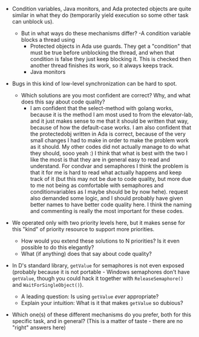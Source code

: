 - Condition variables, Java monitors, and Ada protected objects are quite similar in what they do (temporarily yield execution so some other task can unblock us). 
   - But in what ways do these mechanisms differ? 
        -A condition variable blocks a thread using 
        - Protected objects in Ada use guards. They get a "condition" that must be true before unblocking the thread, and when that condition is false they just keep blocking it. This is checked then another thread finishes its work, so it always keeps track. 
        - Java monitors

 - Bugs in this kind of low-level synchronization can be hard to spot.
   - Which solutions are you most confident are correct? Why, and what does this say about code quality?
        - I am confident that the select-method with golang works, because it is the method I am most used to from the elevator-lab,  and it just makes sense to me that it should be written that way, because of how the default-case works. I am also confident that the protectedobj written in Ada is correct, because of the very small changes I had to make in order to make the problem work as it should. My other codes did not actually manage to do what they should, sooo yeah :) I think that what is best with the two I like the most is that they are in general easy to read and understand. For condvar and semaphores I think the problem is that it for me is hard to read what actually happens and keep track of it (but this may not be due to code quality, but more due to me not being as comfortable with semaphores and conditionvariables as I maybe should be by now hehe). request also demanded some logic, and I should probably have given better names to have better code quality here. I think the naming and commenting is really the most important for these codes.
   
 
 - We operated only with two priority levels here, but it makes sense for this "kind" of priority resource to support more priorities.
   - How would you extend these solutions to N priorities? Is it even possible to do this elegantly? 
   - What (if anything) does that say about code quality?
  
 - In D's standard library, `getValue` for semaphores is not even exposed (probably because it is not portable - Windows semaphores don't have `getValue`, though you could hack it together with `ReleaseSemaphore()` and `WaitForSingleObject()`).
   - A leading question: Is using `getValue` *ever* appropriate?
   - Explain your intuition: What is it that makes `getValue` so dubious?
 
 - Which one(s) of these different mechanisms do you prefer, both for this specific task, and in general? (This is a matter of taste - there are no "right" answers here)